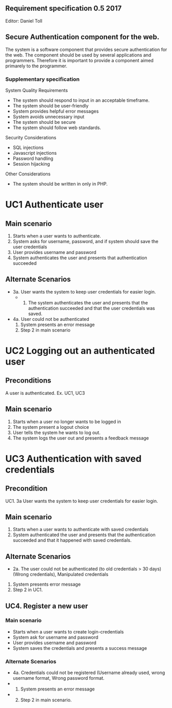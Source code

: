 ## Requirement specification 0.5 2017
Editor: Daniel Toll


## Secure Authentication component for the web.

The system is a software component that provides secure authentication for the web. The component should be used by several applications and programmers. Therefore it is important to provide a component aimed primarely to the programmer.

### Supplementary specification
System Quality Requirements
 * The system should respond to input in an acceptable timeframe.
 * The system should be user-friendly
 * System provides helpful error messages
 * System avoids unnecessary input
 * The system should be secure
 * The system should follow web standards.

Security Considerations
 * SQL injections
 * Javascript injections
 * Password handling
 * Session hijacking
 
Other Considerations
 * The system should be written in only in PHP.

# UC1 Authenticate user
## Main scenario
 1. Starts when a user wants to authenticate.
 2. System asks for username, password, and if system should save the user credentials
 3. User provides username and password
 4. System authenticates the user and presents that authentication succeeded

## Alternate Scenarios
 * 3a. User wants the system to keep user credentials for easier login.
   * 1. The system authenticates the user and presents that the authentication succeeded and that the user credentials was saved.
 * 4a. User could not be authenticated
   1. System presents an error message
   2. Step 2 in main scenario


# UC2 Logging out an authenticated user
## Preconditions
A user is authenticated. Ex. UC1, UC3
## Main scenario
 1. Starts when a user no longer wants to be logged in
 2. The system present a logout choice
 3. User tells the system he wants to log out.
 4. The system logs the user out and presents a feedback message

# UC3 Authentication with saved credentials
## Precondition
UC1. 3a   User wants the system to keep user credentials for easier login.
## Main scenario
 1. Starts when a user wants to authenticate with saved credentials
 2. System authenticated the user and presents that the authentication succeeded and that it happened with saved credentials.

## Alternate Scenarios
 * 2a. The user could not be authenticated (to old credentials > 30 days) (Wrong credentials), Manipulated credentials
  1. System presents error message
  2. Step 2 in UC1.

## UC4. Register a new user

### Main scenario
 * Starts when a user wants to create login-credentials
 * System ask for username and password
 * User provides username and password
 * System saves the credentials and presents a success message

### Alternate Scenarios
 * 4a. Credentials could not be registered (Username already used, wrong username format, Wrong password format.
  * 1. System presents an error message
  * 2. Step 2 in main scenario.
